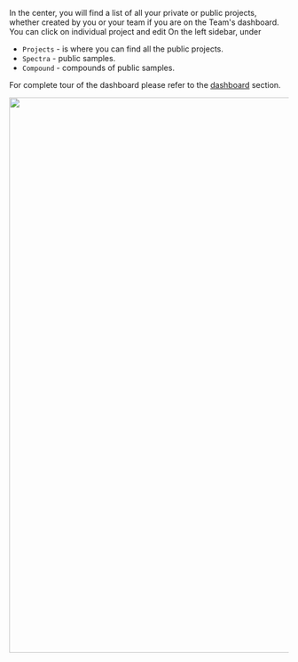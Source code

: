  In the center, you will find a list of all your private or public projects, whether created by you or your team if you are on the Team's dashboard. You can click on individual project and edit On the left sidebar, under
  - `Projects` - is where you can find all the public projects.
  - `Spectra`  - public samples.
  - `Compound` - compounds of public samples.

For complete tour of the dashboard please refer to the [dashboard](/submission-guides/dashboard.html) section.

<p align="center">
<img src="/img/dashboard/dashboard.png" width="1000"/>
</p>